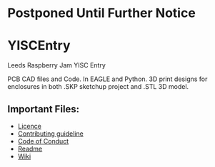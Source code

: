 # Postponed Until Further Notice
# YISCEntry
Leeds Raspberry Jam YISC Entry

PCB CAD files and Code. In EAGLE and Python.
3D print designs for enclosures in both .SKP sketchup project and .STL 3D model.

## Important Files:
* [Licence](https://github.com/Mcharlsto/YISCEntry/blob/master/DOCS/LICENSE)
* [Contributing guideline](https://github.com/Mcharlsto/YISCEntry/blob/master/DOCS/CONTRIBUTING.md)
* [Code of Conduct](https://github.com/Mcharlsto/YISCEntry/blob/master/DOCS/CODE_OF_CONDUCT.md)
* [Readme](https://github.com/Mcharlsto/YISCEntry/blob/master/README.md)
* [Wiki](https://github.com/Mcharlsto/YISCEntry/wiki)
